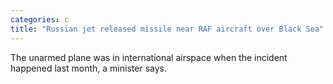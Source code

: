 ```yaml
---
categories: c
title: "Russian jet released missile near RAF aircraft over Black Sea"
---
```

The unarmed plane was in international airspace when the incident happened last month, a minister says.
